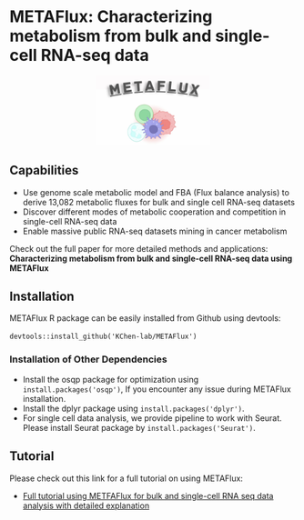 # METAFlux: Characterizing metabolism from bulk and single-cell RNA-seq data 
<p align="center">
  <img width="200"  src="https://github.com/KChen-lab/METAFlux/blob/main/METAFlux%20logo.jpeg">
</p>

## Capabilities
* Use genome scale metabolic model and FBA (Flux balance analysis) to derive 13,082 metabolic fluxes for bulk and single cell RNA-seq datasets
* Discover different modes of metabolic cooperation and competition in single-cell RNA-seq data
* Enable massive public RNA-seq datasets mining in cancer metabolism


Check out the full paper for more detailed methods and applications: 
**Characterizing metabolism from bulk and single-cell RNA-seq data using METAFlux**

## Installation 
METAFlux R package can be easily installed from Github using devtools:

`devtools::install_github('KChen-lab/METAFlux')`

### Installation of Other Dependencies
* Install the osqp package for optimization using `install.packages('osqp')`, If you encounter any issue during METAFlux installation.
* Install the dplyr package using `install.packages('dplyr')`.
* For single cell data analysis, we provide pipeline to work with Seurat. Please install Seurat package
 by `install.packages('Seurat')`.


## Tutorial
Please check out this link for a full tutorial on using METAFlux:

- [Full tutorial using METFAFlux for bulk and single-cell RNA seq data analysis with detailed explanation](https://htmlpreview.github.io/?https://github.com/KChen-lab/METAFlux/blob/main/Tutorials/pipeline.html)
